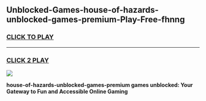 
## Unblocked-Games-house-of-hazards-unblocked-games-premium-Play-Free-fhnng
<h3>
<a href="https://premium76.site?title=house-of-hazards-unblocked-games-premium&ref=18A">CLICK TO PLAY</a></h3>
<hr>

<h3>
<a href="https://premium76.site?title=house-of-hazards-unblocked-games-premium&ref=18A">CLICK 2 PLAY</a>
  
</h3>

<a href="https://premium76.site?title=house-of-hazards-unblocked-games-premium&ref=18A"><img src="https://clearcache.store/games.png"></a>


**house-of-hazards-unblocked-games-premium games unblocked: Your Gateway to Fun and Accessible Online Gaming**
